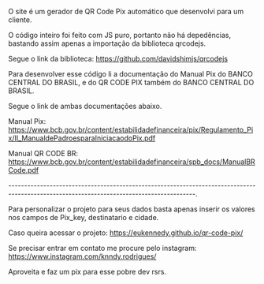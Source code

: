 O site é um gerador de QR Code Pix automático que desenvolvi para um cliente.

O código inteiro foi feito com JS puro, portanto não há depedências, bastando assim apenas a importação da biblioteca qrcodejs.

Segue o link da biblioteca: https://github.com/davidshimjs/qrcodejs

Para desenvolver esse código li a documentação do Manual Pix do BANCO CENTRAL DO BRASIL, e do QR CODE PIX também do BANCO CENTRAL DO BRASIL.

Segue o link de ambas documentações abaixo.

Manual Pix: https://www.bcb.gov.br/content/estabilidadefinanceira/pix/Regulamento_Pix/II_ManualdePadroesparaIniciacaodoPix.pdf

Manual QR CODE BR: https://www.bcb.gov.br/content/estabilidadefinanceira/spb_docs/ManualBRCode.pdf

-----------------------------------------------------------------------------------------------------------------------------------------.

Para personalizar o projeto para seus dados basta apenas inserir os valores nos campos de Pix_key, destinatario e cidade.

Caso queira acessar o projeto: https://eukennedy.github.io/qr-code-pix/

Se precisar entrar em contato me procure pelo instagram: https://www.instagram.com/knndy.rodrigues/

Aproveita e faz um pix para esse pobre dev rsrs.
